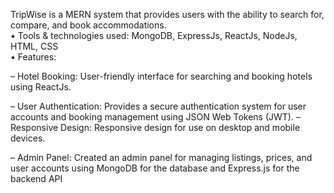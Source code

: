 TripWise is a MERN system that provides users with the ability to search for, compare, and book accommodations.
<br>
• Tools & technologies used: MongoDB, ExpressJs, ReactJs, NodeJs, HTML, CSS
<br>
• Features:
<br>

– Hotel Booking: User-friendly interface for searching and booking hotels using ReactJs.
<br>

– User Authentication: Provides a secure authentication system for user accounts and booking management using
JSON Web Tokens (JWT).
– Responsive Design: Responsive design for use on desktop and mobile devices.
<br>

– Admin Panel: Created an admin panel for managing listings, prices, and user accounts using MongoDB for the
database and Express.js for the backend API
